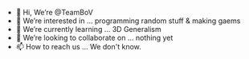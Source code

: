 - 👋 Hi, We’re @TeamBoV
- 👀 We’re interested in ... programming random stuff & making gaems
- 🌱 We’re currently learning ... 3D Generalism
- 💞️ We’re looking to collaborate on ... nothing yet
- 📫 How to reach us ... We don't know.

<!---
TeamBoV/TeamBoV is a ✨ special ✨ repository because its `README.md` (this file) appears on your GitHub profile.
You can click the Preview link to take a look at your changes.
--->
